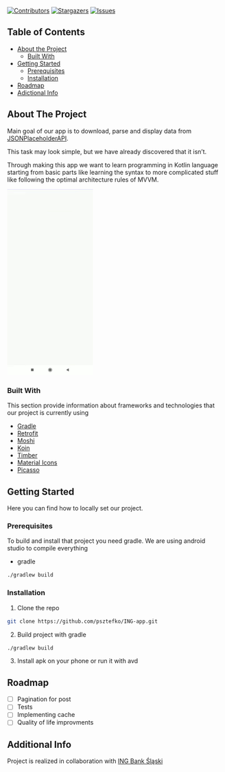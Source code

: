 <!-- PROJECT SHIELD -->
[![Contributors][contributors-shield]][contributors-url]
[![Stargazers][stars-shield]][stars-url]
[![Issues][issues-shield]][issues-url]

<!-- TABLE OF CONTENTS -->
## Table of Contents

* [About the Project](#about-the-project)
  * [Built With](#built-with)
* [Getting Started](#getting-started)
  * [Prerequisites](#prerequisites)
  * [Installation](#installation)
* [Roadmap](#roadmap)
* [Adictional Info](#additional-info)

<!-- ABOUT THE PROJECT -->
## About The Project
Main goal of our app is to download, parse and display data from [JSONPlaceholderAPI](http://jsonplaceholder.typicode.com/).

This task may look simple, but we have already discovered that it isn’t.

Through making this app we want to learn programming in Kotlin language starting from basic parts like learning the syntax to more complicated stuff like following the optimal architecture rules of MVVM.


<img src="./Screenshots/app.gif" alt="Screenshot of application" width=200>

### Built With
This section provide information about frameworks and technologies that our project is currently using
* [Gradle](https://gradle.org/)
* [Retrofit](https://square.github.io/retrofit/)
* [Moshi](https://github.com/square/moshi)
* [Koin](https://insert-koin.io/)
* [Timber](https://github.com/JakeWharton/timber)
* [Material Icons](https://material.io/resources/icons/?style=baseline)
* [Picasso](https://square.github.io/picasso/)

<!-- GETTING STARTED -->
## Getting Started
Here you can find how to locally set our project.

### Prerequisites
To build and install that project you need gradle. We are using android studio to compile everything
* gradle
```sh
./gradlew build
```

### Installation

1. Clone the repo
```sh
git clone https://github.com/psztefko/ING-app.git
```
2. Build project with gradle
```sh
./gradlew build
```
3. Install apk on your phone or run it with avd

<!-- ROADMAP -->
## Roadmap
- [ ] Pagination for post
- [ ] Tests
- [ ] Implementing cache
- [ ] Quality of life improvments

## Additional Info
Project is realized in collaboration with [ING Bank Śląski](https://www.ing.pl/)

<!-- MARKDOWN LINKS & IMAGES -->
[contributors-shield]: https://img.shields.io/github/contributors/psztefko/ING-app?style=flat-square
[contributors-url]: https://github.com/psztefko/ING-app/graphs/contributors
[stars-shield]: https://img.shields.io/github/stars/psztefko/ING-app?style=flat-square
[stars-url]: https://github.com/psztefko/ING-app/stargazers
[issues-shield]: https://img.shields.io/github/issues/psztefko/ING-app?style=flat-square
[issues-url]: https://github.com/psztefko/ING-app/issues
